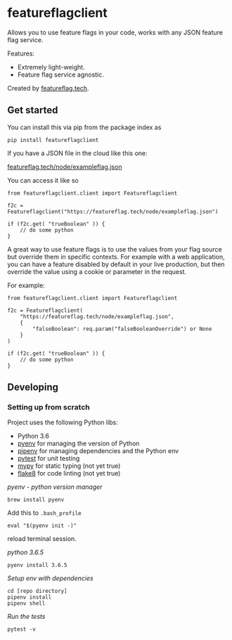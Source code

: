featureflagclient
=================

Allows you to use feature flags in your code, works with any JSON feature flag service.

Features:

 * Extremely light-weight.
 * Feature flag service agnostic.

Created by [featureflag.tech](https://featureflag.tech).

## Get started

You can install this via pip from the package index as

```
pip install featureflagclient
```

If you have a JSON file in the cloud like this one:

[featureflag.tech/node/exampleflag.json](https://featureflag.tech/node/exampleflag.json)

You can access it like so

```
from featureflagclient.client import Featureflagclient

f2c = Featureflagclient("https://featureflag.tech/node/exampleflag.json")

if (f2c.get( "trueBoolean" )) {
	// do some python
}
```

A great way to use feature flags is to use the values from your flag source but override them in specific contexts. For example with a web application, you can have a feature disabled by default in your live production, but then override the value using a cookie or parameter in the request.

For example:

```
from featureflagclient.client import Featureflagclient

f2c = Featureflagclient(
	"https://featureflag.tech/node/exampleflag.json",
	{
		"falseBoolean": req.param("falseBooleanOverride") or None
	}
)

if (f2c.get( "trueBoolean" )) {
	// do some python
}
```

## Developing

### Setting up from scratch

Project uses the following Python libs:

 * Python 3.6
 * [pyenv](https://github.com/pyenv/pyenv) for managing the version of Python
 * [pipenv](https://docs.pipenv.org/) for managing dependencies and the Python env
 * [pytest](https://docs.pytest.org/en/latest/) for unit testing
 * [mypy](http://mypy-lang.org/) for static typing (not yet true)
 * [flake8](http://flake8.pycqa.org/en/latest/) for code linting (not yet true)

*pyenv - python version manager*

```
brew install pyenv
```

Add this to `.bash_profile`

```
eval "$(pyenv init -)"
```

reload terminal session.
 
*python 3.6.5*

``` 
pyenv install 3.6.5
```

*Setup env with dependencies*

```
cd [repo directory]
pipenv install
pipenv shell
```

*Run the tests*

```
pytest -v
```
